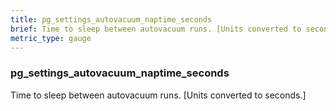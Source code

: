 ```yaml
---
title: pg_settings_autovacuum_naptime_seconds
brief: Time to sleep between autovacuum runs. [Units converted to seconds.]
metric_type: gauge
---
```

### pg_settings_autovacuum_naptime_seconds

Time to sleep between autovacuum runs. [Units converted to seconds.]